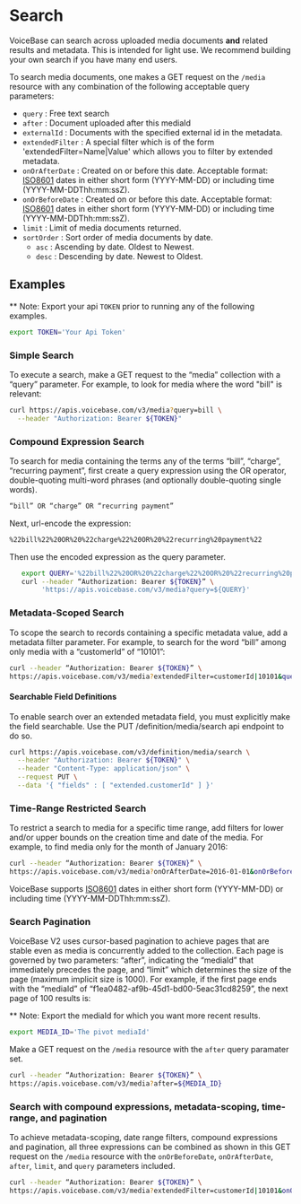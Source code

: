# Search

VoiceBase can search across uploaded media documents **and** related results and metadata.  This is intended for light use.  We recommend building your own search if you have many end users.

To search media documents, one makes a GET request on the `/media` resource with any combination of the following acceptable query parameters:

- `query` : Free text search
- `after` : Document uploaded after this mediaId
- `externalId` : Documents with the specified external id in the metadata.
- `extendedFilter` : A special filter which is of the form 'extendedFilter=Name|Value' which allows you to filter by extended metadata.
- `onOrAfterDate` : Created on or before this date. Acceptable format: [ISO8601](http://t.sidekickopen06.com/e1t/c/5/f18dQhb0S7lC8dDMPbW2n0x6l2B9nMJW7t5XZs8pTd2PN1qwvy8cV_HYW63JXmj56dN3wf47T3Y802?t=https://en.wikipedia.org/wiki/ISO_8601&si=5704743390019584&pi=f6509585-0574-49d3-b691-b930efd9d8ab) dates in either short form (YYYY-MM-DD) or including time (YYYY-MM-DDThh:mm:ssZ).
- `onOrBeforeDate` : Created on or before this date. Acceptable format: [ISO8601](http://t.sidekickopen06.com/e1t/c/5/f18dQhb0S7lC8dDMPbW2n0x6l2B9nMJW7t5XZs8pTd2PN1qwvy8cV_HYW63JXmj56dN3wf47T3Y802?t=https://en.wikipedia.org/wiki/ISO_8601&si=5704743390019584&pi=f6509585-0574-49d3-b691-b930efd9d8ab) dates in either short form (YYYY-MM-DD) or including time (YYYY-MM-DDThh:mm:ssZ).
- `limit` : Limit of media documents returned.
- `sortOrder` : Sort order of media documents by date.
    - `asc` : Ascending by date.  Oldest to Newest.
    - `desc` : Descending by date.  Newest to Oldest.


## Examples

** Note: Export your api `TOKEN` prior to running any of the following examples.
         
```bash
export TOKEN='Your Api Token'
```

### Simple Search

To execute a search, make a GET request to the “media” collection with a “query” parameter.  For example, to look for media where the word "bill" is relevant:

```bash
curl https://apis.voicebase.com/v3/media?query=bill \
  --header "Authorization: Bearer ${TOKEN}"
```

### Compound Expression Search

To search for media containing the terms any of the terms “bill”, “charge”, “recurring payment”, first create a query expression using the OR operator, double-quoting multi-word phrases (and optionally double-quoting single words).

```bash
“bill” OR “charge” OR “recurring payment”
```

Next, url-encode the expression:

```bash
%22bill%22%20OR%20%22charge%22%20OR%20%22recurring%20payment%22
```

Then use the encoded expression as the query parameter.

```bash
   export QUERY='%22bill%22%20OR%20%22charge%22%20OR%20%22recurring%20payment%22'
   curl --header “Authorization: Bearer ${TOKEN}” \
        'https://apis.voicebase.com/v3/media?query=${QUERY}'
```


### Metadata-Scoped Search

To scope the search to records containing a specific metadata value, add a metadata filter parameter. For example, to search for the word “bill” among only media with a “customerId” of “10101”:

```bash
curl --header “Authorization: Bearer ${TOKEN}” \
https://apis.voicebase.com/v3/media?extendedFilter=customerId|10101&query=bill
```

#### Searchable Field Definitions

To enable search over an extended metadata field, you must explicitly make the field searchable.  Use the PUT /definition/media/search api endpoint to do so.

```bash
curl https://apis.voicebase.com/v3/definition/media/search \
  --header "Authorization: Bearer ${TOKEN}" \
  --header "Content-Type: application/json" \
  --request PUT \
  --data '{ "fields" : [ "extended.customerId" ] }'
```

### Time-Range Restricted Search

To restrict a search to media for a specific time range, add filters for lower and/or upper bounds on the creation time and date of the media. For example, to find media only for the month of January 2016:

```bash
curl --header “Authorization: Bearer ${TOKEN}” \
https://apis.voicebase.com/v3/media?onOrAfterDate=2016-01-01&onOrBeforeDate=2016-02-01&query=bill
```

VoiceBase supports [ISO8601](http://t.sidekickopen06.com/e1t/c/5/f18dQhb0S7lC8dDMPbW2n0x6l2B9nMJW7t5XZs8pTd2PN1qwvy8cV_HYW63JXmj56dN3wf47T3Y802?t=https://en.wikipedia.org/wiki/ISO_8601&si=5704743390019584&pi=f6509585-0574-49d3-b691-b930efd9d8ab) dates in either short form (YYYY-MM-DD) or including time (YYYY-MM-DDThh:mm:ssZ).

### Search Pagination

VoiceBase V2 uses cursor-based pagination to achieve pages that are stable even as media is concurrently added to the collection. Each page is governed by two parameters: “after”, indicating the “mediaId” that immediately precedes the page, and “limit” which determines the size of the page (maximum implicit size is 1000). For example, if the first page ends with the “mediaId” of “f1ea0482-af9b-45d1-bd00-5eac31cd8259”, the next page of 100 results is:

** Note: Export the mediaId for which you want more recent results.
         
```bash
export MEDIA_ID='The pivot mediaId'
```

Make a GET request on the `/media` resource with the `after` query paramater set.

```bash
curl --header “Authorization: Bearer ${TOKEN}” \
https://apis.voicebase.com/v3/media?after=${MEDIA_ID}
```

### Search with compound expressions, metadata-scoping, time-range, and pagination

To achieve metadata-scoping, date range filters, compound expressions and pagination, all three expressions can be combined as shown in this GET request on the `/media` resource with the `onOrBeforeDate`, `onOrAfterDate`, `after`, `limit`, and `query` parameters included.

```bash
curl --header “Authorization: Bearer ${TOKEN}” \
https://apis.voicebase.com/v3/media?extendedFilter=customerId|10101&onOrAfterDate=2016-01-01&onOrBeforeDate=2016-02-01&limit=100&after=8d109ced-2627-4427-8d8f-24a30f6b86b3&query=%22bill%22%20OR%20%22charge%22%20OR%20%22recurring%20payment%22
```